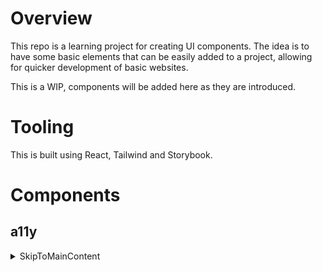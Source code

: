 # Overview

This repo is a learning project for creating UI components. The idea is to have some basic elements that can be easily added to a project, allowing for quicker development of basic websites.

This is a WIP, components will be added here as they are introduced.

# Tooling
This is built using React, Tailwind and Storybook.

# Components
## a11y
<details>
  <summary><span>SkipToMainContent</span></summary>
  <div style="margin-left: 20px;">
  <p><b>Overview</b></p>
  <p>This component handles the accessibility concern that allows for keyboard only users to quickly navigate to the main content in the site, avoiding needing to traverse larger navigation components.</p>

  <p><b>Params</b></p>

  - `id`: the `id` should align with the id on the `main` HTML element on the page. The prop is used in the anchor component to scroll the page down to the `main` element when activated.
  - `className`: incorporates additional styling via Tailwind.
  </div>
</details>

